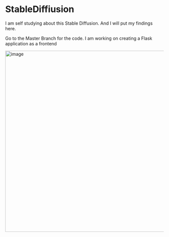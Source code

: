 # StableDiffiusion
I am self studying about this Stable Diffusion. And I will put my findings here.

Go to the Master Branch for the code. I am working on creating a Flask application as a frontend

<img width="576" alt="image" src="https://user-images.githubusercontent.com/39055744/214399566-a0efb179-4905-4f36-8912-e34c896d1865.png">
